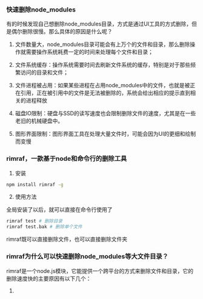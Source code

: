 ### 快速删除node_modules

有的时候发现自己想删除node_modules目录，方式是通过UI工具的方式删除，但是偶尔删除很慢。那么具体的原因是什么呢？

1. 文件数量大，node_modules目录可能会有上万个的文件和目录，那么删除操作就需要操作系统耗费一定的时间来处理每个文件和目录；

2. 文件系统缓存：操作系统需要时间去刷新文件系统的缓存，特别是对于那些频繁访问的目录和文件；

3. 文件进程被占用：如果某些进程在占用node_modules中的文件，也就是被正在引用，正在被引用中的文件是无法被删除的，系统会给出相应的提示直到相关的进程释放


4. 磁盘IO限制：硬盘与SSD的读写速度也会限制删除文件的速度，尤其是在一些老旧的机械硬盘中。

5. 图形界面限制：图形界面工具在处理大量文件时，可能会因为UI的更细和绘制而变慢

### rimraf，一款基于node和命令行的删除工具

1. 安装

```bash
npm install rimraf -g
```

2. 使用方法

全局安装了以后，就可以直接在命令行使用了

```bash
rimraf test # 删除目录
rimraf test.bak # 删除单个文件
```

rimraf既可以直接删除文件，也可以直接删除文件夹

### rimraf为什么可以快速删除node_modules等大文件目录？

rimraf是一个node.js模块，它能提供一个跨平台的方式来删除文件和目录，它的删除速度快的主要原因有以下几个：

1. 